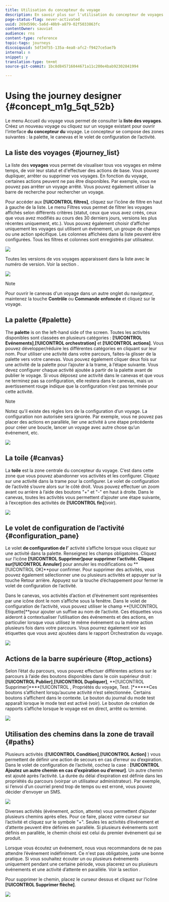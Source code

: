 ```yaml
---
title: Utilisation du concepteur du voyage
description: En savoir plus sur l'utilisation du concepteur de voyages
page-status-flag: never-activated
uuid: 269d590c-5a6d-40b9-a879-02f5033863fc
contentOwner: sauviat
audience: rns
content-type: reference
topic-tags: journeys
discoiquuid: 5df34f55-135a-4ea8-afc2-f9427ce5ae7b
internal: n
snippet: y
translation-type: tm+mt
source-git-commit: 1bc8d845716044671a11c200e4bab92302841994

---
```



# Using the journey designer {#concept_m1g_5qt_52b}

Le menu Accueil du voyage vous permet de consulter la **liste des voyages**. Créez un nouveau voyage ou cliquez sur un voyage existant pour ouvrir l&#39;interface **du concepteur du** voyage. Le concepteur se compose des zones suivantes : la palette, le canevas et le volet de configuration de l’activité.

## La liste des voyages {#journey_list}

La liste des **voyages** vous permet de visualiser tous vos voyages en même temps, de voir leur statut et d&#39;effectuer des actions de base. Vous pouvez dupliquer, arrêter ou supprimer vos voyages. En fonction du voyage, certaines actions peuvent ne pas être disponibles. Par exemple, vous ne pouvez pas arrêter un voyage arrêté. Vous pouvez également utiliser la barre de recherche pour rechercher un voyage.

Pour accéder aux **[!UICONTROL filtres]**, cliquez sur l’icône de filtre en haut à gauche de la liste. Le menu Filtres vous permet de filtrer les voyages affichés selon différents critères (statut, ceux que vous avez créés, ceux que vous avez modifiés au cours des 30 derniers jours, versions les plus récentes uniquement, etc.). Vous pouvez également choisir d’afficher uniquement les voyages qui utilisent un événement, un groupe de champs ou une action spécifique. Les colonnes affichées dans la liste peuvent être configurées. Tous les filtres et colonnes sont enregistrés par utilisateur.

![](../assets/journey74.png)

Toutes les versions de vos voyages apparaissent dans la liste avec le numéro de version. Voir la section [](../building-journeys/journey-versions.md).

![](../assets/journey37.png)

>[!NOTE]
>
>Pour ouvrir le canevas d&#39;un voyage dans un autre onglet du navigateur, maintenez la touche **Contrôle** ou **Commande enfoncée** et cliquez sur le voyage.

## La palette {#palette}

The **palette** is on the left-hand side of the screen. Toutes les activités disponibles sont classées en plusieurs catégories : **[!UICONTROL Evénements]**,**[!UICONTROL  orchestration]** et **[!UICONTROL actions]**. Vous pouvez développer/réduire les différentes catégories en cliquant sur leur nom. Pour utiliser une activité dans votre parcours, faites-la glisser de la palette vers votre canevas. Vous pouvez également cliquer deux fois sur une activité de la palette pour l’ajouter à la trame, à l’étape suivante. Vous devez configurer chaque activité ajoutée à partir de la palette avant de publier le voyage. Si vous déposez une activité dans le canevas et que vous ne terminez pas sa configuration, elle restera dans le canevas, mais un avertissement rouge indique que la configuration n’est pas terminée pour cette activité.

>[!NOTE]
>
>Notez qu’il existe des règles lors de la configuration d’un voyage. La configuration non autorisée sera ignorée. Par exemple, vous ne pouvez pas placer des actions en parallèle, lier une activité à une étape précédente pour créer une boucle, lancer un voyage avec autre chose qu’un événement, etc.

![](../assets/journey38.png)

## La toile {#canvas}

La **toile** est la zone centrale du concepteur du voyage. C’est dans cette zone que vous pouvez abandonner vos activités et les configurer. Cliquez sur une activité dans la trame pour la configurer. Le volet de configuration de l’activité s’ouvre alors sur le côté droit. Vous pouvez effectuer un zoom avant ou arrière à l’aide des boutons &quot;+&quot; et &quot;-&quot; en haut à droite. Dans le canevas, toutes les activités vous permettent d’ajouter une étape suivante, à l’exception des activités de **[!UICONTROL fin]**(voir[](../building-journeys/end-activity.md)).

![](../assets/journey39.png)

## Le volet de configuration de l’activité {#configuration_pane}

Le volet **de configuration de l’** activité s’affiche lorsque vous cliquez sur une activité dans la palette. Renseignez les champs obligatoires. Cliquez sur l’icône **[!UICONTROL Supprimer]**pour supprimer l’activité. Cliquez sur**[!UICONTROL  Annuler]** pour annuler les modifications ou **[!UICONTROL OK]**pour confirmer. Pour supprimer des activités, vous pouvez également sélectionner une ou plusieurs activités et appuyer sur la touche Retour arrière. Appuyez sur la touche d’échappement pour fermer le volet de configuration de l’activité.

Dans le canevas, vos activités d’action et d’événement sont représentées par une icône dont le nom s’affiche sous la fenêtre. Dans le volet de configuration de l’activité, vous pouvez utiliser le champ **[!UICONTROL Etiquette]**pour ajouter un suffixe au nom de l’activité. Ces étiquettes vous aideront à contextualiser l’utilisation des événements et des actions, en particulier lorsque vous utilisez le même événement ou la même action plusieurs fois dans votre parcours. Vous pourrez également voir les étiquettes que vous avez ajoutées dans le rapport Orchestration du voyage.

![](../assets/journey59bis.png)

## Actions de la barre supérieure {#top_actions}

Selon l’état du parcours, vous pouvez effectuer différentes actions sur le parcours à l’aide des boutons disponibles dans le coin supérieur droit : **[!UICONTROL Publier]**,**[!UICONTROL  Dupliquer]**, **[!UICONTROL Supprimer]****[!UICONTROL , Propriétés du voyage, Test. ]******Ces boutons s’affichent lorsqu’aucune activité n’est sélectionnée. Certains boutons s’affichent dans le contexte. Le bouton du journal du mode test apparaît lorsque le mode test est activé (voir[](../building-journeys/testing-the-journey.md)). Le bouton de création de rapports s’affiche lorsque le voyage est en direct, arrêté ou terminé.

![](../assets/journey41.png)

## Utilisation des chemins dans la zone de travail {#paths}

Plusieurs activités (**[!UICONTROL Condition]**,**[!UICONTROL  Action]** ) vous permettent de définir une action de secours en cas d’erreur ou d’expiration. Dans le volet de configuration de l’activité, cochez la case : **[!UICONTROL Ajoutez un autre chemin en cas d’expiration ou d’erreur]**. Un autre chemin est ajouté après l’activité. La durée du délai d’expiration est définie dans les propriétés du parcours (voir[](../building-journeys/changing-properties.md)par un utilisateur administrateur). Par exemple, si l’envoi d’un courriel prend trop de temps ou est erroné, vous pouvez décider d’envoyer un SMS.

![](../assets/journey42.png)

Diverses activités (événement, action, attente) vous permettent d’ajouter plusieurs chemins après elles. Pour ce faire, placez votre curseur sur l’activité et cliquez sur le symbole &quot;+&quot;. Seules les activités d’événement et d’attente peuvent être définies en parallèle. Si plusieurs événements sont définis en parallèle, le chemin choisi est celui du premier événement qui se produit.

Lorsque vous écoutez un événement, nous vous recommandons de ne pas attendre l’événement indéfiniment. Ce n&#39;est pas obligatoire, juste une bonne pratique. Si vous souhaitez écouter un ou plusieurs événements uniquement pendant une certaine période, vous placerez un ou plusieurs événements et une activité d’attente en parallèle. Voir la section [](../building-journeys/event-activities.md#section_vxv_h25_pgb).

Pour supprimer le chemin, placez le curseur dessus et cliquez sur l’icône **[!UICONTROL Supprimer flèche]**.

![](../assets/journey42ter.png)
